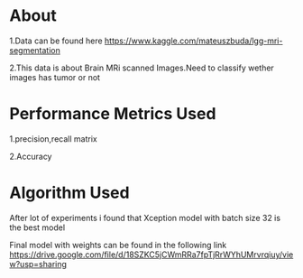 # About

1.Data can be found here
https://www.kaggle.com/mateuszbuda/lgg-mri-segmentation

2.This data is about  Brain MRi scanned Images.Need to classify wether images has  tumor or not
  
 # Performance Metrics Used
 
 1.precision,recall matrix
 
 2.Accuracy

# Algorithm Used
After lot of experiments i found that Xception model with batch size 32 is the best model

Final model with weights can be found in the following link https://drive.google.com/file/d/18SZKC5jCWmRRa7fpTjRrWYhUMrvrqiuy/view?usp=sharing
